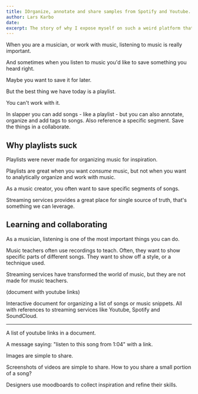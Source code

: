 ```yaml
---
title: IOrganize, annotate and share samples from Spotify and Youtube.
author: Lars Karbo
date:
excerpt: The story of why I expose myself on such a weird platform that nobody really understands.
---
```



When you are a musician, or work with music, listening to music is really important.

And sometimes when you listen to music you'd like to save something you heard right.

Maybe you want to save it for later.

But the best thing we have today is a playlist.

You can't work with it.

In slapper you can add songs - like a playlist - but you can also annotate, organize and add tags to songs. Also reference a specific segment. Save the things in a collaborate.


## Why playlists suck

Playlists were never made for organizing music for inspiration.

Playlists are great when you want *consume* music, but not when you want to analytically organize and work with music.

As a music creator, you often want to save specific segments of songs.

Streaming services provides a great place for single source of truth, that's something we can leverage.

## Learning and collaborating

As a musician, listening is one of the most important things you can do.

Music teachers often use recordings to teach. Often, they want to show specific parts of different songs. They want to show off a style, or a technique used.

Streaming services have transformed the world of music, but they are not made for music teachers.

(document with youtube links)

Interactive document for organizing a list of songs or music snippets. All with references to streaming services like Youtube, Spotify and SoundCloud.

----

A list of youtube links in a document.

A message saying: "listen to this song from 1:04" with a link.

Images are simple to share.

Screenshots of videos are simple to share. How to you share a small portion of a song?

Designers use moodboards to collect inspiration and refine their skills.

